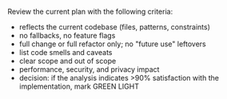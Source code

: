 Review the current plan with the following criteria:

- reflects the current codebase (files, patterns, constraints)
- no fallbacks, no feature flags
- full change or full refactor only; no "future use" leftovers
- list code smells and caveats
- clear scope and out of scope
- performance, security, and privacy impact
- decision: if the analysis indicates >90% satisfaction with the implementation, mark GREEN LIGHT
